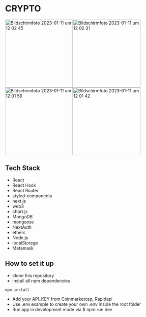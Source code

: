 # CRYPTO

<img width="220" alt="Bildschirmfoto 2023-01-11 um 12 02 45" src="https://user-images.githubusercontent.com/110241401/211790470-b1f235fc-afa5-418d-bd27-71548d45893e.png"><img width="220" alt="Bildschirmfoto 2023-01-11 um 12 02 31" src="https://user-images.githubusercontent.com/110241401/211790517-579131c7-771b-4dda-8681-ccb62cde05e3.png"><img width="220" alt="Bildschirmfoto 2023-01-11 um 12 01 59" src="https://user-images.githubusercontent.com/110241401/211790588-c4a72744-c864-4629-9ffc-9f94df512528.png"><img width="220" alt="Bildschirmfoto 2023-01-11 um 12 01 42" src="https://user-images.githubusercontent.com/110241401/211790652-ab546f6b-94f3-4e45-aaed-6c8442e6fd16.png">

## Tech Stack
- React
- React Hook
- React Router
- styled-components
- next.js
- web3
- chart.js
- MongoDB
- mongoose
- NextAuth
- ethers
- Node.js
- localStorage
- Metamask


## How to set it up
- clone this repository
- install all npm dependencies
```
npm install
```
- Add your API_KEY from Coinmarketcap, Rapidapi
- Use .env.example to create your own .env inside the root folder
- Run app in development mode via $ npm run dev






